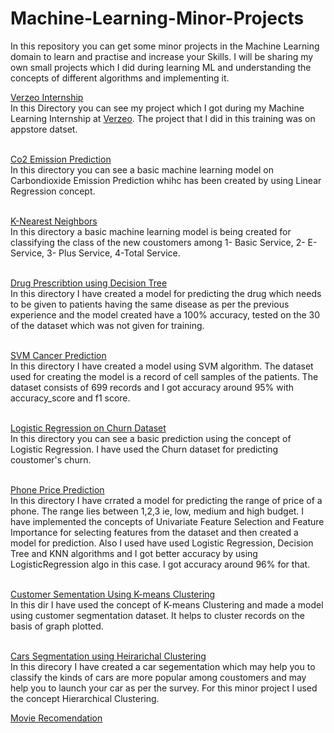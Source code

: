 # Machine-Learning-Minor-Projects
In this repository you can get some minor projects in the Machine Learning domain to learn and practise and increase your Skills. I will be sharing my own small projects which I did during learning ML and understanding the concepts of different algorithms and implementing it.

<a href="https://github.com/Abhinav-26/Machine-Learning-Minor-Projects/tree/master/Verzeo%20InternShip">
  Verzeo Internship
  </a><br>
In this Directory you can see my project which I got during my Machine Learning Internship at 
<a href="https://verzeo.in/">Verzeo</a>. The project that I did in this training was on appstore datset.<br><br>

<a href="https://github.com/Abhinav-26/Machine-Learning-Minor-Projects/tree/master/Co2%20Emission%20Prediction">Co2 Emission Prediction</a><br>
In this directory you can see a basic machine learning model on Carbondioxide Emission Prediction whihc has been created by using Linear Regression concept.<br><br>

<a href="https://github.com/Abhinav-26/Machine-Learning-Minor-Projects/tree/master/K-Nearest%20Neighbors">K-Nearest Neighbors</a><br>
In this directory a basic machine learning model is being created for classifying the class of the new coustomers among 
1- Basic Service, 2- E-Service, 3- Plus Service, 4-Total Service.<br><br>

<a href="https://github.com/Abhinav-26/Machine-Learning-Minor-Projects/tree/master/Drug%20Prescribtion%20Using%20DecisionTree">Drug Prescribtion using Decision Tree</a><br>
In this directory I have created a model for predicting the drug which needs to be given to patients having the same disease as per the previous experience and the model created have a 100% accuracy, tested on the 30 of the dataset which was not given for training.<br><br>

<a href="https://github.com/Abhinav-26/Machine-Learning-Minor-Projects/tree/master/SVM%20Cancer%20Prediction">SVM Cancer Prediction</a><br>
In this directory I have created a model using SVM algorithm. The dataset used for creating the model is a record of cell samples of the patients. The dataset consists of 699 records and I got accuracy around 95% with accuracy_score and f1 score.<br><br>

<a href="https://github.com/Abhinav-26/Machine-Learning-Minor Projects/tree/master/Logistic%20Regression%20on%20Churn%20Dataset">Logistic Regression on Churn Dataset</a><br>
In this directory you can see a basic prediction using the concept of Logistic Regression. I have used the Churn dataset for predicting coustomer's churn.<br><br>

<a href="https://github.com/Abhinav-26/Machine-Learning-Minor-Projects/tree/master/Phone%20Price%20Range%20Prediction">Phone Price Prediction</a><br>
In this directory I have crrated a model for predicting the range of price of a phone. The range lies between 1,2,3 ie, low, medium and high budget. I have implemented the concepts of Univariate Feature Selection and Feature Importance for selecting features from the dataset and then created a model for prediction. Also I used have used Logistic Regression, Decision Tree and KNN algorithms and I got better accuracy by using LogisticRegression algo in this case. I got accuracy around 96% for that.<br><br>

<a href="https://github.com/Abhinav-26/Machine-Learning-Minor-Projects/tree/master/Coustomer%20Segmentation%20using%20K-Means%20Clustering">Customer Sementation Using K-means Clustering</a><br>
In this dir I have used the concept of K-means Clustering and made a model using customer segmentation dataset. It helps to cluster records on the basis of graph plotted.<br><br>

<a href="https://github.com/Abhinav-26/Machine-Learning-Minor-Projects/tree/master/Cars%20Segmentation%20using%20Heirarichal%20Clustering">Cars Segmentation using Heirarichal Clustering</a><br>
In this direcory I have created a car segementation which may help you to classify the kinds of cars are more popular among coustomers and may help you to launch your car as per the survey. For this minor project I used the concept Hierarchical Clustering.

<a href="https://github.com/Abhinav-26/Machine-Learning-Minor-Projects/tree/master/Movie%20Recomendation">Movie Recomendation</a><br><br>
